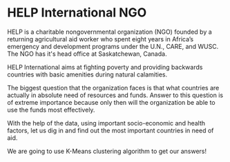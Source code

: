 # HELP International NGO
HELP is a charitable nongovernmental organization (NGO) founded by a returning agricultural aid worker who spent eight years in Africa’s emergency and development programs under the U.N., CARE, and WUSC. The NGO has it's head office at Saskatchewan, Canada.

HELP International aims at fighting poverty and providing backwards countries with basic amenities during natural calamities.

The biggest question that the organization faces is that what countries are actually in absolute need of resources and funds. Answer to this question is of extreme importance because only then will the organization be able to use the funds most effectively.

With the help of the data, using important socio-economic and health factors, let us dig in and find out the most important countries in need of aid.

We are going to use K-Means clustering algorithm to get our answers!
